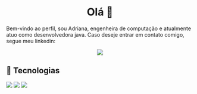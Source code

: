 <h1 align='center'>
   Olá 👋
</h1>

Bem-vindo ao perfil, sou Adriana, engenheira de computação e atualmente atuo como desenvolvedora java. Caso deseje entrar em contato comigo, segue meu linkedin:

<div align="center"><a href="https://www.linkedin.com/in/amendescardoso/"><img src="https://img.shields.io/badge/-Linkedin-0077B5?&style=for-the-badge&logo=linkedin&logoColor=white"/></a></div>

## 🔧 Tecnologias

<img src="https://img.shields.io/badge/java-007396.svg?&style=flat-square&logo=java&logoColor=white"/> <img src="https://img.shields.io/badge/spring%20-%236DB33F.svg?&style=flat-square&logo=spring&logoColor=white"/> <img src="https://img.shields.io/badge/angular%20-%23DD0031.svg?&style=flat-square&logo=angular&logoColor=white"/>

